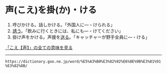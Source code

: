 # 声(こえ)を掛(か)・ける

1. 呼びかける。話しかける。「外国人に―・けられる」
2. [誘う](さそう（誘う）)。「飲みに行くときには、私にも―・けてください」
3. 掛け声をかける。声援を[送る](おくる（送る）)。「キャッチャーが野手全員に―・ける」
    

[「こえ【声】」の全ての意味を見る](https://dictionary.goo.ne.jp/word/%E5%A3%B0_%28%E3%81%93%E3%81%88%29/#jn-75668)

---
`https://dictionary.goo.ne.jp/word/%E5%A3%B0%E3%82%92%E6%8E%9B%E3%81%91%E3%82%8B/`